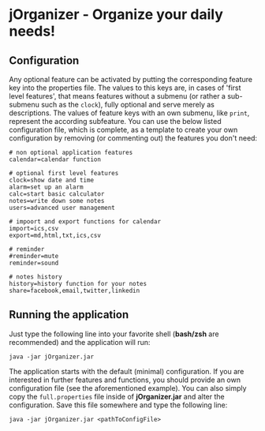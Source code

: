 # jOrganizer - Organize your daily needs!

## Configuration
Any optional feature can be activated by putting the corresponding feature key into the properties file. The values to this keys are, in cases of 'first level features', that means features without a submenu (or rather a sub-submenu such as the `clock`), fully optional and serve merely as descriptions. The values of feature keys with an own submenu, like `print`, represent the according subfeature. You can use the below listed configuration file, which is complete, as a template to create your own configuration by removing (or commenting out) the features you don't need:

```properties
# non optional application features
calendar=calendar function

# optional first level features
clock=show date and time
alarm=set up an alarm
calc=start basic calculator
notes=write down some notes
users=advanced user management

# impoort and export functions for calendar
import=ics,csv
export=md,html,txt,ics,csv

# reminder
#reminder=mute
reminder=sound

# notes history
history=history function for your notes
share=facebook,email,twitter,linkedin
```


## Running the application
Just type the following line into your favorite shell (__bash/zsh__ are recommended) and the application will run:

    java -jar jOrganizer.jar

The application starts with the default (minimal) configuration. If you are interested in further features and functions, you should provide an own configuration file (see the aforementioned example). You can also simply copy the `full.properties` file inside of __jOrganizer.jar__ and alter the configuration. Save this file somewhere and type the following line:

    java -jar jOrganizer.jar <pathToConfigFile>
